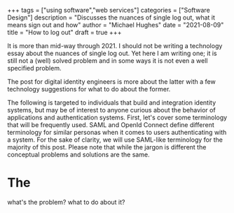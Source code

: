 +++
tags = ["using software","web services"]
categories = ["Software Design"]
description = "Discusses the nuances of single log out, what it means sign out and how"
author = "Michael Hughes"
date = "2021-08-09"
title = "How to log out"
draft = true
+++

It is more than mid-way through 2021. I should not be writing a technology essay about the nuances of single log out. Yet here I am writing one; it is still not a (well) solved problem and in some ways it is not even a well specified problem.

The post for digital identity engineers is more about the latter with a few technology suggestions for what to do about the former.

<!--more-->

The following is targeted to individuals that build and integration identity systems, but may be of interest to anyone curious about the behavior of applications and authentication systems. First, let's cover some terminology that will be frequently used. SAML and OpenId Connect define different terminology for similar personas when it comes to users authenticating with a system. For the sake of clarity, we will use SAML-like terminology for the majority of this post. Please note that while the jargon is different the conceptual problems and solutions are the same.

# The 
what's the problem?
what to do about it?